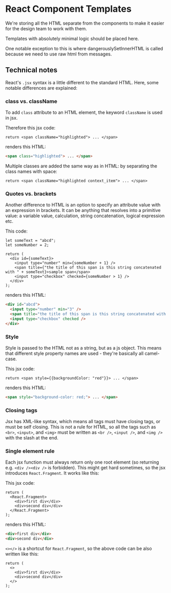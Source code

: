 # React Component Templates
We're storing all the HTML separate from the components to make it easier for the design team to work with them.

Templates with absolutely minimal logic should be placed here.

One notable exception to this is where dangerouslySetInnerHTML is called because we need to use raw html from messages.

## Technical notes

React's `.jsx` syntax is a little different to the standard HTML. Here, some notable differences are explained:

### class vs. className

To add `class` attribute to an HTML element, the keyword `className` is used in jsx.

Therefore this jsx code:

```JSX
return <span className="highlighted"> ... </span>
```

renders this HTML:

```HTML
<span class="highlighted"> ... </span>
```

Multiple classes are added the same way as in HTML: by separating the class names with space:

```JSX
return <span className="highlighted context_item"> ... </span>
```

### Quotes vs. brackets

Another difference to HTML is an option to specify an attribute value with an expression in brackets. It can be anything that
resolves into a primitive value: a variable value, calculation, string concatenation, logical expression etc.

This code:

```JSX
let someText = "abcd";
let someNumber = 2;

return (
  <div id={someText}>
    <input type="number" min={someNumber + 1} />
    <span title={"the title of this span is this string concatenated with " + someText}>sample span</span>
    <input type="checkbox" checked={someNumber > 1} />
  </div>
);
```

renders this HTML:

```HTML
<div id="abcd">
  <input type="number" min="3" />
  <span title="the title of this span is this string concatenated with abcd">sample span</span>
  <input type="checkbox" checked />
</div>
```

### Style

Style is passed to the HTML not as a string, but as a js object. This means that different style property names are used -
they're basically all camel-case.

This jsx code:

```JSX
return <span style={{backgroundColor: "red"}}> ... </span>
```

renders this HTML:

```HTML
<span style="background-color: red;"> ... </span>
```

### Closing tags

Jsx has XML-like syntax, which means all tags must have closing tags, or must be self closing. This is not a rule for HTML, so
all the tags such as `<br>`, `<input>`, and `<img>` must be written as `<br />`, `<input />`, and `<img />` with the slash at the end.

### Single element rule

Each jsx function must always return only one root element (so returning e.g. `<div /><div />` is forbidden). This might get hard sometimes, 
so the jsx introduces `React.Fragment`. It works like this:

This jsx code:

```JSX
return (
  <React.Fragment>
    <div>first div</div> 
    <div>second div</div> 
  </React.Fragment>
);
```

renders this HTML:

```HTML
<div>first div</div> 
<div>second div</div> 
```

`<></>` is a shortcut for `React.Fragment`, so the above code can be also written like this:

```JSX
return (
  <>
    <div>first div</div> 
    <div>second div</div> 
  </>
);
```
